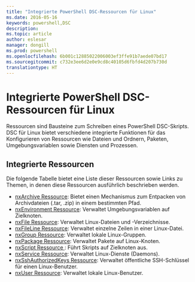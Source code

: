 ```yaml
---
title: "Integrierte PowerShell DSC-Ressourcen für Linux"
ms.date: 2016-05-16
keywords: powershell,DSC
description: 
ms.topic: article
author: eslesar
manager: dongill
ms.prod: powershell
ms.openlocfilehash: 6b001c12885022006003ef3ffe91b7aede07bd17
ms.sourcegitcommit: c732e3ee6d2e0e9cd8c40105d6fbfd4d207b730d
translationtype: HT
---
```

# <a name="built-in-desired-state-configuration-resources-for-linux"></a>Integrierte PowerShell DSC-Ressourcen für Linux

Ressourcen sind Bausteine zum Schreiben eines PowerShell DSC-Skripts. DSC für Linux bietet verschiedene integrierte Funktionen für das Konfigurieren von Ressourcen wie Dateien und Ordnern, Paketen, Umgebungsvariablen sowie Diensten und Prozessen.

## <a name="built-in-resources"></a>Integrierte Ressourcen 

Die folgende Tabelle bietet eine Liste dieser Ressourcen sowie Links zu Themen, in denen diese Ressourcen ausführlich beschrieben werden.

* [nxArchive Ressource](lnxArchiveResource.md): Bietet einen Mechanismus zum Entpacken von Archivdateien (.tar, .zip) in einem bestimmten Pfad.
* [nxEnvironment Ressource](lnxEnvironmentResource.md): Verwaltet Umgebungsvariablen auf Zielknoten. 
* [nxFile Ressource](lnxFileResource.md): Verwaltet Linux-Dateien und -Verzeichnisse. 
* [nxFileLine Ressource](lnxFileLineResource.md): Verwaltet einzelne Zeilen in einer Linux-Datei. 
* [nxGroup Ressource](lnxGroupResource.md): Verwaltet lokale Linux-Gruppen. 
* [nxPackage Ressource](lnxPackageResource.md): Verwaltet Pakete auf Linux-Knoten.
* [nxScript Ressource ](lnxScriptResource.md): Führt Skripts auf Zielknoten aus.
* [nxService Ressource](lnxServiceResource.md): Verwaltet Linux-Dienste (Daemons).
* [nxSshAuthorizedKeys Ressource](lnxSshAuthorizedKeysResource.md): Verwaltet öffentliche SSH-Schlüssel für einen Linux-Benutzer. 
* [nxUser Ressource](lnxUserResource.md): Verwaltet lokale Linux-Benutzer. 
  
